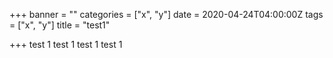 +++
banner = ""
categories = ["x", "y"]
date = 2020-04-24T04:00:00Z
tags = ["x", "y"]
title = "test1"

+++
test 1 test 1 test 1 test 1